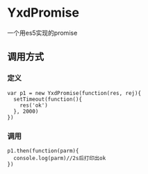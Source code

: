 # YxdPromise
一个用es5实现的promise
## 调用方式

### 定义
```
var p1 = new YxdPromise(function(res, rej){
  setTimeout(function(){
    res('ok')
  }, 2000)
})
```
### 调用
```
p1.then(function(parm){
  console.log(parm)//2s后打印出ok
})
```
